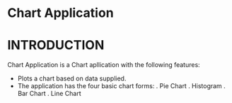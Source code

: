 # Chart Application
# INTRODUCTION
Chart Application is a Chart apllication with the following features: 
 - Plots a chart based on data supplied.
 - The application has the four basic chart forms:
    . Pie Chart
   . Histogram
   . Bar Chart
   . Line Chart
  
